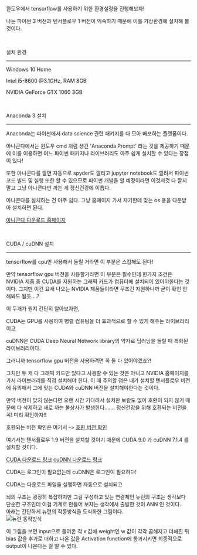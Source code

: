 윈도우에서 tensorflow를 사용하기 위한 환경설정을 진행해보자! 

나는 파이썬 3 버전과 텐서플로우 1 버전이 익숙하기 때문에 이를 가상환경에 설치해 볼 것이다.

​          

설치 환경

------------------

Windows 10 Home

Intel i5-8600 @3.1GHz, RAM 8GB

NVIDIA GeForce GTX 1060 3GB

​             

Anaconda 3 설치

--------------------------------

Anaconda는 파이썬에서 data science 관련 패키지를 다 모아 배포하는 플랫폼이다.        

아나콘다에서는 윈도우 cmd 처럼 생긴 'Anaconda Prompt' 라는 것을 제공하기 때문에 이를 이용하면 여느 파이썬 패키지나 라이브러리도 아주 쉽게 설치할 수 있다는 장점이 있다!         

또한 아나콘다를 깔면 자동으로 spyder도 깔리고 jupyter notebook도 깔려서 파이썬 코드 빌드 및 실행 또한 할 수 있으므로 파이썬 개발을 할 예정이라면 이것저것 다 깔지말고 그냥 아나콘다만 까는 게 정신건강에 이롭다.       

아나콘다를 설치하는 건 아주 쉽다. 그냥 홈페이지 가서 자기한테 맞는 os 용을 다운받아 설치하면 된다.     

[아나콘다 다운로드 홈페이지](https://www.anaconda.com/products/individual)

​                 

CUDA / cuDNN 설치

---------------------------------

tensorflow를 cpu만 사용해서 돌릴 거라면 이 부분은 스킵해도 된다!         

만약 tensorflow gpu 버전을 사용할거라면 이 부분은 필수인데 한가지 조건은 NVIDIA 제품 중 CUDA를 지원하는 그래픽 카드가 컴퓨터에 설치되어 있어야한다는 것이다. 그치만 이건 요새 나오는 NVIDIA 제품들이라면 무조건 지원하니까 굳이 확인 안해봐도 될듯....?                        

이 두개가 뭔지 간단히 알아보자면,               

CUDA는 GPU를 사용하여 병렬 컴퓨팅을 더 효과적으로 할 수 있게 해주는 라이브러리이고            

cuDNN은 CUDA Deep Neural Network library의 약자로 딥러닝을 돌릴 때 특화된 라이브러리이다.          

그러니까 tensorflow gpu 버전을 사용하려면 꼭 둘 다 있어야겠죠?!           

그치만 두 개 다 그래픽 카드만 있다고 사용할 수 있는 것은 아니고 NVIDIA 홈페이지를 가서 라이브러리를 직접 설치해야 한다. 이 때 주의할 점은 내가 설치할 텐서플로우 버전에 유의해서 그에 맞는 CUDA와 cuDNN 버전을 설치해야한다는 것이다.           

만약 버전이 맞지 않는다면 오랜 시간 기다려서 설치한 보람도 없이 호환이 되지 않기 때문에 다 삭제하고 새로 까는 불상사가 발생한다....... 정신건강을 위해 호환되는 버전을 꼭! 미리 확인하자!!          

호환되는 버전 확인은 여기서 -> [호환 버전 확인](https://www.tensorflow.org/install/source_windows#tested_build_configurations)

여기서는 텐서플로우 1.9 버전을 설치할 것이기 때문에 CUDA 9.0 과 cuDNN 7.1.4 를 설치할 것이다.      

[CUDA 다운로드 링크](https://developer.nvidia.com/cuda-toolkit-archive) [cuDNN 다운로드 링크](https://developer.nvidia.com/cudnn)        

CUDA는 로그인이 필요없는데 cuDNN은 로그인이 필요하다!        

CUDA는 다운로드 파일을 실행하면 자동으로 설치되고 



뇌의 구조는 굉장히 복잡하지만 그걸 구성하고 있는 연결체인 뉴런의 구조는 생각보다 단순한 구조인데 이걸 기계로 만들어 보자는 생각에서 출발한 것이 ANN 인 것이다.        
아래는 간단하게 뉴런의 작동방식을 도식화한 그림이다.<br/>
<img src="D:/Github/DeepLearning/Artifical Neural Network/images/1.jpg" title="뉴런 동작방식" alt="뉴런 동작방식"></img><br/>

이 그림을 보면 input으로 들어온 각 x 값에 weight인 w 값이 각각 곱해지고 더해진 뒤 bias 값을 추가로 더하고 나온 값을 Activation function에 통과시키면 최종적으로 output이 나온다는 걸 알 수 있다.    